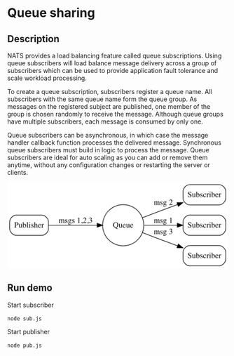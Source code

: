 # Queue sharing

## Description
NATS provides a load balancing feature called queue subscriptions. Using queue subscribers will load balance message delivery across a group of subscribers which can be used to provide application fault tolerance and scale workload processing.

To create a queue subscription, subscribers register a queue name. All subscribers with the same queue name form the queue group. As messages on the registered subject are published, one member of the group is chosen randomly to receive the message. Although queue groups have multiple subscribers, each message is consumed by only one.

Queue subscribers can be asynchronous, in which case the message handler callback function processes the delivered message. Synchronous queue subscribers must build in logic to process the message. Queue subscribers are ideal for auto scaling as you can add or remove them anytime, without any configuration changes or restarting the server or clients.

![demo](image/queue-sharing.png)

## Run demo
Start subscriber
```
node sub.js
```

Start publisher
```
node pub.js
```